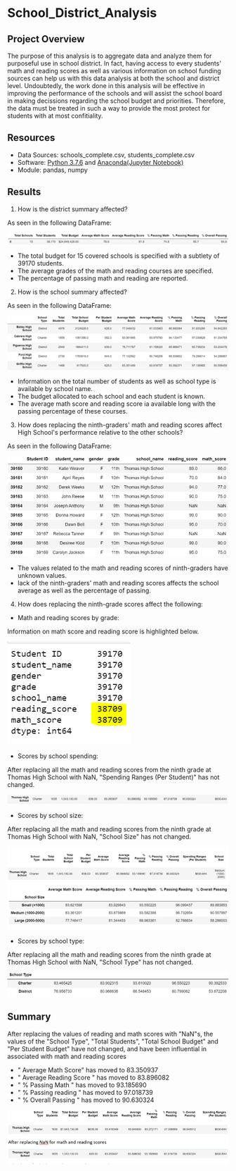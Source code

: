 # School_District_Analysis


## Project Overview
The purpose of this analysis is to aggregate data and analyze them for purposeful use in school district. In fact, having access to 
every students' math and reading scores as well as various information on school funding sources can help us with this data analysis at both
the school and district level. 
Undoubtedly, the work done in this analysis will be effective in improving the performance of the schools and will assist the school board 
in making decissions regarding the school budget and priorities. Therefore, the data must be treated in such a way to provide the most protect for students 
with at most confitiality.

## Resources
- Data Sources: schools_complete.csv, students_complete.csv
- Software: [Python 3.7.6](https://www.python.org/downloads/) and [Anaconda(Jupyter Notebook)](https://www.anaconda.com/products/individual)
- Module: pandas, numpy

## Results
1. How is the district summary affected? 

As seen in the following DataFrame: 

![here](https://github.com/halmasieh/School_District_Analysis/blob/main/Resources/district_summary.PNG)

   - The total budget for 15 covered schools is specified with a subtlety of 39170 students.
   - The average grades of the math and reading courses are specified.
   - The percentage of passing math and reading are reported.




2. How is the school summary affected?

As seen in the following DataFrame: 

![here](https://github.com/halmasieh/School_District_Analysis/blob/main/Resources/school_summary.PNG)

   - Information on the total number of students as well as school type is available by school name.
   - The budget allocated to each school and each student is known.
   - The average math score and reading score ia available long with the passing percentage of these courses.  
   
   
   
   
 3. How does replacing the ninth-graders' math and reading scores affect High School's performance relative to the other schools?

As seen in the following DataFrame: 

![here](https://github.com/halmasieh/School_District_Analysis/blob/main/Resources/THS-9th.PNG)

   - The values related to the math and reading scores of ninth-graders have unknown values.
   - lack of the ninth-graders' math and reading scores affects the school average as well as the percentage of passing.
   
 
 
 
4. How does replacing the ninth-grade scores affect the following:
  - Math and reading scores by grade:
  
  Information on math score and reading score is highlighted below.
  
   ![here](https://github.com/halmasieh/School_District_Analysis/blob/main/Resources/Math-Reading-NaN.PNG)
  
  
  - Scores by school spending:
  
  After replacing all the math and reading scores from the ninth grade at Thomas High School with NaN, "Spending Ranges (Per Student)" has not changed.
  
  ![here](https://github.com/halmasieh/School_District_Analysis/blob/main/Resources/Spending_range_THS.PNG)
  
  
  
  - Scores by school size:
  
  After replacing all the math and reading scores from the ninth grade at Thomas High School with NaN, "School Size" has not changed.
  
  ![here](https://github.com/halmasieh/School_District_Analysis/blob/main/Resources/School_Size.PNG)
  
  
  
  - Scores by school type:
  
  After replacing all the math and reading scores from the ninth grade at Thomas High School with NaN, "School Type" has not changed.
   
  ![here](https://github.com/halmasieh/School_District_Analysis/blob/main/Resources/School_type.PNG)
   

## Summary
After replacing the values of reading and math scores with "NaN"s, the values of the "School Type", "Total Students", "Total School Budget" and "Per Student Budget"
have not changed, and have been influential in associated with math and reading scores
- " Average Math Score" has moved to 83.350937
- " Average Reading Score " has moved to 83.896082 
- " % Passing Math " has moved to 93.185690
- " % Passing reading " has moved to 97.018739
- " % Overall Passing " has moved to 90.630324


![here](https://github.com/halmasieh/School_District_Analysis/blob/main/Resources/Four_Major_Changes.PNG)

